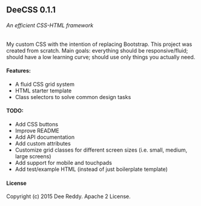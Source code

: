 ## DeeCSS 0.1.1
###### An efficient CSS-HTML framework

My custom CSS with the intention of replacing Bootstrap. This project was created from scratch. Main goals: everything should be responsive/fluid; should have a low learning curve; should use only things you actually need.

#### Features:

- A fluid CSS grid system
- HTML starter template
- Class selectors to solve common design tasks

#### TODO:

- Add CSS buttons
- Improve README
- Add API documentation
- Add custom attributes
- Customize grid classes for different screen sizes (i.e. small, medium, large screens)
- Add support for mobile and touchpads
- Add test/example HTML (instead of just boilerplate template)

#### License
Copyright (c) 2015 Dee Reddy. Apache 2 License.
